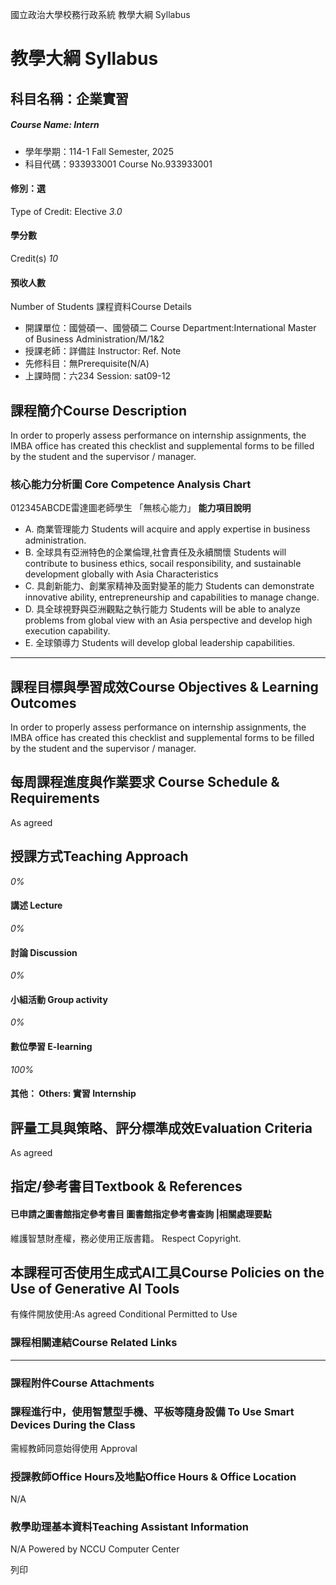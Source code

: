 國立政治大學校務行政系統 教學大綱 Syllabus
# 教學大綱 Syllabus
##  科目名稱：企業實習 
#####  Course Name: Intern
  * 學年學期：114-1 Fall Semester, 2025 
  * 科目代碼：933933001 Course No.933933001


#### 修別：選
Type of Credit: Elective 
_3.0_
#### 學分數
Credit(s)
_10_
#### 預收人數
Number of Students
課程資料Course Details
  * 開課單位：國營碩一、國營碩二 Course Department:International Master of Business Administration/M/1&2 
  * 授課老師：詳備註 Instructor: Ref. Note 
  * 先修科目：無Prerequisite(N/A)
  * 上課時間：六234 Session: sat09-12


##  課程簡介Course Description
In order to properly assess performance on internship assignments, the IMBA office has created this checklist and supplemental forms to be filled by the student and the supervisor / manager.
###  核心能力分析圖 Core Competence Analysis Chart
012345ABCDE雷達圖老師學生
「無核心能力」 
**能力項目說明**
  * A. 商業管理能力 Students will acquire and apply expertise in business administration.
  * B. 全球具有亞洲特色的企業倫理,社會責任及永續關懷 Students will contribute to business ethics, socail responsibility, and sustainable development globally with Asia Characteristics
  * C. 具創新能力、創業家精神及面對變革的能力 Students can demonstrate innovative ability, entrepreneurship and capabilities to manage change.
  * D. 具全球視野與亞洲觀點之執行能力 Students will be able to analyze problems from global view with an Asia perspective and develop high execution capability.
  * E. 全球領導力 Students will develop global leadership capabilities.


* * *
##  課程目標與學習成效Course Objectives & Learning Outcomes 
In order to properly assess performance on internship assignments, the IMBA office has created this checklist and supplemental forms to be filled by the student and the supervisor / manager.
##  每周課程進度與作業要求 Course Schedule & Requirements
As agreed
##  授課方式Teaching Approach
_0%_
####  講述 Lecture
_0%_
####  討論 Discussion
_0%_
####  小組活動 Group activity
_0%_
####  數位學習 E-learning
_100%_
####  其他： Others: 實習 Internship 
##  評量工具與策略、評分標準成效Evaluation Criteria
As agreed
##  指定/參考書目Textbook & References
####  已申請之圖書館指定參考書目  圖書館指定參考書查詢 |相關處理要點
維護智慧財產權，務必使用正版書籍。 Respect Copyright.
##  本課程可否使用生成式AI工具Course Policies on the Use of Generative AI Tools
有條件開放使用:As agreed Conditional Permitted to Use 
###  課程相關連結Course Related Links
* * *
###  課程附件Course Attachments
###  課程進行中，使用智慧型手機、平板等隨身設備 To Use Smart Devices During the Class
需經教師同意始得使用  Approval
###  授課教師Office Hours及地點Office Hours & Office Location
N/A
###  教學助理基本資料Teaching Assistant Information
N/A
Powered by NCCU Computer Center
  
列印
